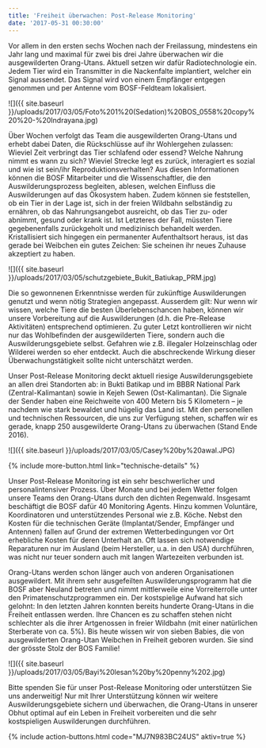 ```yaml
---
title: 'Freiheit überwachen: Post-Release Monitoring'
date: '2017-05-31 00:30:00'
---
```

Vor allem in den ersten sechs Wochen nach der Freilassung, mindestens ein Jahr lang und maximal für zwei bis drei Jahre überwachen wir die ausgewilderten Orang-Utans. Aktuell setzen wir dafür Radiotechnologie ein. Jedem Tier wird ein Transmitter in die Nackenfalte implantiert, welcher ein Signal aussendet. Das Signal wird von einem Empfänger entgegen genommen und per Antenne vom BOSF-Feldteam lokalisiert.

![]({{ site.baseurl }}/uploads/2017/03/05/Foto%201%20(Sedation)%20BOS_0558%20copy%20%20-%20Indrayana.jpg)

Über Wochen verfolgt das Team die ausgewilderten Orang-Utans und erhebt dabei Daten, die Rückschlüsse auf ihr Wohlergehen zulassen: Wieviel Zeit verbringt das Tier schlafend oder essend? Welche Nahrung nimmt es wann zu sich? Wieviel Strecke legt es zurück, interagiert es sozial und wie ist sein/ihr Reproduktionsverhalten? Aus diesen Informationen können die BOSF Mitarbeiter und die Wissenschaftler, die den Auswilderungsprozess begleiten, ablesen, welchen Einfluss die Auswilderungen auf das Ökosystem haben. Zudem können sie feststellen, ob ein Tier in der Lage ist, sich in der freien Wildbahn selbständig zu ernähren, ob das Nahrungsangebot ausreicht, ob das Tier zu- oder abnimmt, gesund oder krank ist. Ist Letzteres der Fall, müssten Tiere gegebenenfalls zurückgeholt und medizinisch behandelt werden. Kristallisiert sich hingegen ein permanenter Aufenthaltsort heraus, ist das gerade bei Weibchen ein gutes Zeichen: Sie scheinen ihr neues Zuhause akzeptiert zu haben.

![]({{ site.baseurl }}/uploads/2017/03/05/schutzgebiete_Bukit_Batiukap_PRM.jpg)

Die so gewonnenen Erkenntnisse werden für zukünftige Auswilderungen genutzt und wenn nötig Strategien angepasst. Ausserdem gilt: Nur wenn wir wissen, welche Tiere die besten Überlebenschancen haben, können wir unsere Vorbereitung auf die Auswilderungen (d.h. die Pre-Release Aktivitäten) entsprechend optimieren. Zu guter Letzt kontrollieren wir nicht nur das Wohlbefinden der ausgewilderten Tiere, sondern auch die Auswilderungsgebiete selbst. Gefahren wie z.B. illegaler Holzeinschlag oder Wilderei werden so eher entdeckt. Auch die abschreckende Wirkung dieser Überwachungstätigkeit sollte nicht unterschätzt werden.

Unser Post-Release Monitoring deckt aktuell riesige Auswilderungsgebiete an allen drei Standorten ab: in Bukti Batikap und im BBBR National Park (Zentral-Kalimantan) sowie in Kejeh Sewen (Ost-Kalimantan). Die Signale der Sender haben eine Reichweite von 400 Metern bis 5 Kilometern – je nachdem wie stark bewaldet und hügelig das Land ist. Mit den personellen und technischen Ressourcen, die uns zur Verfügung stehen, schaffen wir es gerade, knapp 250 ausgewilderte Orang-Utans zu überwachen (Stand Ende 2016).

![]({{ site.baseurl }}/uploads/2017/03/05/Casey%20by%20awal.JPG) 

{% include more-button.html link="technische-details" %}

Unser Post-Release Monitoring ist ein sehr beschwerlicher und personalintensiver Prozess. Über Monate und bei jedem Wetter folgen unsere Teams den Orang-Utans durch den dichten Regenwald. Insgesamt beschäftigt die BOSF dafür 40 Monitoring Agents. Hinzu kommen Voluntäre, Koordinatoren und unterstützendes Personal wie z.B. Köche. Nebst den Kosten für die technischen Geräte (Implantat/Sender, Empfänger und Antennen) fallen auf Grund der extremen Wetterbedingungen vor Ort erhebliche Kosten für deren Unterhalt an. Oft lassen sich notwendige Reparaturen nur im Ausland (beim Hersteller, u.a. in den USA) durchführen, was nicht nur teuer sondern auch mit langen Wartezeiten verbunden ist.

Orang-Utans werden schon länger auch von anderen Organisationen ausgewildert. Mit ihrem sehr ausgefeilten Auswilderungsprogramm hat die BOSF aber Neuland betreten und nimmt mittlerweile eine Vorreiterrolle unter den Primatenschutzprogrammen ein. Der kostspielige Aufwand hat sich gelohnt: In den letzten Jahren konnten bereits hunderte Orang-Utans in die Freiheit entlassen werden. Ihre Chancen es zu schaffen stehen nicht schlechter als die ihrer Artgenossen in freier Wildbahn (mit einer natürlichen Sterberate von ca. 5%). Bis heute wissen wir von sieben Babies, die von ausgewilderten Orang-Utan Weibchen in Freiheit geboren wurden. Sie sind der grösste Stolz der BOS Familie!

![]({{ site.baseurl }}/uploads/2017/03/05/Bayi%20lesan%20by%20penny%202.jpg)

Bitte spenden Sie für unser Post-Release Monitoring oder unterstützen Sie uns anderweitig! Nur mit Ihrer Unterstützung können wir weitere Auswilderungsgebiete sichern und überwachen, die Orang-Utans in unserer Obhut optimal auf ein Leben in Freiheit vorbereiten und die sehr kostspieligen Auswilderungen durchführen.

{% include action-buttons.html code="MJ7N983BC24US" aktiv=true %}